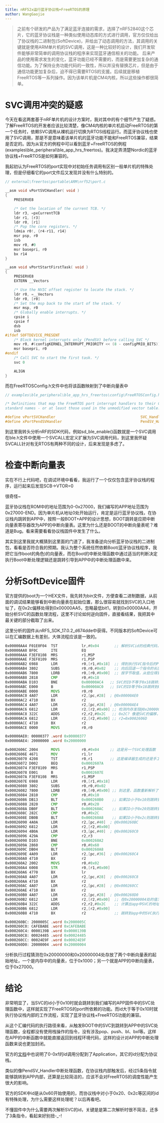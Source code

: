 ```yaml
---
title: nRF52x运行蓝牙协议栈+FreeRTOS的原理
author: WangGaojie
---
```


> 之前有个研发的产品为了满足蓝牙连接的需求，选择了nRF52840这个芯片，它的蓝牙协议栈是一种类似使用动态库的方式进行调用，官方仅仅给出了协议栈的二进制包(SoftDevice)，并给出了动态调用的方法，其调用的关键就是使用ARM单片机的SVC调用，这是一种比较好的设计，我们开发软件能够非常简单的调用协议栈的程序来实现蓝牙通信相关的功能。
后来产品的使用需求发生的变化，蓝牙功能已经不需要的，而是需要更加复杂的通信功能。为了保持业务功能代码的一致性，所以并没有替换芯片，但是由于通信功能更加复杂后，迫不得已需要RTOS的支援。后续就是移植FreeRTOS等一系列操作。因为该单片机是CM4内核，所以这些操作都很简单。

# SVC调用冲突的疑惑
今天在看这两套基于nRF单片机的设计方案时，我对其中的有个细节产生了疑惑。了解FreeRTOS的开发者应该比较清楚，像CM4内核的单片机启动FreeRTOS的第一个任务时，依赖SVC调用从裸机运行切换为RTOS线程运行。而蓝牙协议栈也使用了SVC调用，那是不是意味着该单片机的蓝牙功能不能和FreeRTOS兼容，结果是否定的。因为从官方的例程中可以看到蓝牙+FreeRTOS的例程(examples\ble_peripheral\ble_app_hrs_freertos)。我决定弄清楚Nordic的蓝牙协议栈+FreeRTOS是如何兼容的。

我起初认为FreeRTOS的port实现中对初始任务调用有区别一般单片机的特殊处理，但是仔细看它的port文件后又发现并没有什么特别的。

```c
// external\freertos\portable\ARM\nrf52\port.c

__asm void vPortSVCHandler( void )
{
    PRESERVE8

    /* Get the location of the current TCB. */
    ldr r3, =pxCurrentTCB
    ldr r1, [r3]
    ldr r0, [r1]
    /* Pop the core registers. */
    ldmia r0!, {r4-r11, r14}
    msr psp, r0
    isb
    mov r0, #0
    msr basepri, r0
    bx r14
}

__asm void vPortStartFirstTask( void )
{
    PRESERVE8
    EXTERN __Vectors

    /* Use the NVIC offset register to locate the stack. */
    ldr r0, =__Vectors
    ldr r0, [r0]
    /* Set the msp back to the start of the stack. */
    msr msp, r0
    /* Globally enable interrupts. */
    cpsie i
    cpsie f
    dsb
    isb
#ifdef SOFTDEVICE_PRESENT
    /* Block kernel interrupts only (PendSV) before calling SVC */
    mov r0, #(configKERNEL_INTERRUPT_PRIORITY << (8 - configPRIO_BITS))
    msr basepri, r0
#endif
    /* Call SVC to start the first task. */
    svc 0

    ALIGN
}
```

而在FreeRTOSConfig.h文件中也将该函数映射到了中断向量表中

```c
// examples\ble_peripheral\ble_app_hrs_freertos\config\FreeRTOSConfig.h

/* Definitions that map the FreeRTOS port interrupt handlers to their CMSIS
standard names - or at least those used in the unmodified vector table. */

#define vPortSVCHandler                                       SVC_Handler
#define xPortPendSVHandler                                    PendSV_Handler
```

到这里我转头分析nRF的SDK代码，例如sd_ble_enable()函数就是一个SVC调用在ble.h文件中使用一个SVCALL宏定义扩展为SVC调用代码，到这里我怀疑SVCALL针对有无RTOS有两种不同的设计，后来发现是多虑了。

# 检查中断向量表
实在不行上代码吧，在调试环境中看看，我运行了一个仅仅包含蓝牙协议栈的程序，运行起来后发现SCB->VTOR=0

很奇怪~

蓝牙协议栈在ROM中的地址范围为0-0x27000，我们编写的APP地址范围为0x27000-END。因为单片机从地址0处开始运行，肯定是运行蓝牙协议栈，在协议栈内跳转到APP中，按照一般BOOT+APP的设计思想，BOOT跳转是应把中断向量表寄存器改为APP的中断向量表。这里为什么还是BOOT的中断向量表呢？难道是Bug。看来需要看看协议栈固件中发生了什么。

其实到这里我就大概猜到这里面的门道了，我准备逆向分析蓝牙协议栈的二进制包，看看是否符合我的预期。我认为整个系统任然依赖Boot(蓝牙协议栈程序，我把它当作boot的角色)的向量表，而在Boot的中断处理函数中通过适当的判断决定执行Boot中断处理逻辑还是跳转引导到APP中的中断处理函数中来。

# 分析SoftDevice固件
官方提供的boot为一个HEX文件，我先转为bin文件，方便查看二进制数据，从前面的调试结果能够看到中断向量表在起始位置，那么很容易就找到SVC的入口地址了，在0x2c偏移处得到0x00000AA5，忽略最低bit1，转到0x00000AA4，开始分析SVC的函数处理流程，这里不讨论如何逆向固件，直接看结果，我把其中最关键的部分截取了出来。

这里分析的固件从nRF5_SDK_17.0.2_d674dde中获得。不同版本的SoftDevice可以在汇编数据上有差别，大体流程应该是一致的。

```asm
0x00000AA4 F01E0F04  TST           lr,#0x04       ;; 解析SVCid的经典代码，很多地方都看过
0x00000AA8 BF0C      ITE           EQ
0x00000AAA F3EF8108  MRS           r1,MSP
0x00000AAE F3EF8109  MRS           r1,PSP
0x00000AB2 6988      LDR           r0,[r1,#0x18]  ;; 得到执行SVC指令后的PC指针值. why offset = 0x18, see ARM manual
0x00000AB4 3802      SUBS          r0,r0,#0x02    ;; 向后回退一个指令的长度，即2字节，就是SVC指令的位置
0x00000AB6 7800      LDRB          r0,[r0,#0x00]  ;; 按字节取值，从低位得到SVC的id，id是作为低位包含在二进制编码中的
0x00000AB8 2818      CMP           r0,#0x18
0x00000ABA D103      BNE           0x00000AC4   ;; SVC的ID不等于0x18跳转到0x00000AC4，这就是我们需要流程，FreeRTOS的SVCid为0
0x00000ABC E000      B             0x00000AC0   ;; SVC的ID等于0x18跳转到0x00000AC4
0x00000ABE 0000      MOVS          r0,r0
0x00000AC0 4A07      LDR           r2,[pc,#28]  ; @0x00000AE0
0x00000AC2 4710      BX            r2
0x00000AC4 4A07      LDR           r2,[pc,#28]  ; @0x00000AE4
0x00000AC6 6812      LDR           r2,[r2,#0x00] ;; 检测内存发现@0x20000000的值为0x1000
0x00000AC8 322C      ADDS          r2,r2,#0x2C   ;; 0x2C? 像是SVC的偏移，推测在RAM的0x1000处有一个新的中断向量表
0x00000ACA 6812      LDR           r2,[r2,#0x00] ;; r2=0x0002606D
0x00000ACC 4710      BX            r2
0x00000ACE 0000      MOVS          r0,r0

0x00000AE0: 00000377 .word 0x00000377
0x00000AE4: 20000000 .word 0x20000000

0x0002606C 2004      MOVS          r0,#0x04     ;; 这是另一个SVC处理函数
0x0002606E 4671      MOV           r1,lr
0x00026070 4208      TST           r0,r1        ;; 这是编译器生成的还是手工编写的汇编，太冗余了...
0x00026072 D002      BEQ           0x0002607A
0x00026074 F3EF8109  MRS           r1,PSP
0x00026078 E001      B             0x0002607E
0x0002607A F3EF8108  MRS           r1,MSP
0x0002607E 6988      LDR           r0,[r1,#0x18]
0x00026080 3802      SUBS          r0,r0,#0x02
0x00026082 7800      LDRB          r0,[r0,#0x00] ;; 到这里，函数重新解析了一遍SVC的ID
0x00026084 2810      CMP           r0,#0x10
0x00026086 DB13      BLT           0x000260B0    ;; 如果ID小于0x10则跳转到 0x000260B0
0x00026088 2820      CMP           r0,#0x20
0x0002608A DB0F      BLT           0x000260AC    ;; 如果ID小于0x20则跳转到 0x000260AC
0x0002608C 282C      CMP           r0,#0x2C
0x0002608E DB0B      BLT           0x000260A8    ;; 如果ID小于0x2c则跳转到 0x000260A8
0x00026090 4A0A      LDR           r2,[pc,#40]  ; @0x000260BC
0x00026092 6812      LDR           r2,[r2,#0x00]
0x00026094 4B0A      LDR           r3,[pc,#40]  ; @0x000260C0
0x00026096 429A      CMP           r2,r3
0x00026098 D103      BNE           0x000260A2
0x0002609A 2860      CMP           r0,#0x60
0x0002609C DB04      BLT           0x000260A8
0x0002609E 4A09      LDR           r2,[pc,#36]  ; @0x000260C4
0x000260A0 4710      BX            r2
0x000260A2 2002      MOVS          r0,#0x02
0x000260A4 6008      STR           r0,[r1,#0x00]
0x000260A6 4770      BX            lr
0x000260A8 4A07      LDR           r2,[pc,#28]  ; @0x000260C8
0x000260AA 4710      BX            r2
0x000260AC 4A07      LDR           r2,[pc,#28]  ; @0x000260CC
0x000260AE 4710      BX            r2
0x000260B0 4A07      LDR           r2,[pc,#28]  ; @0x000260D0
0x000260B2 6812      LDR           r2,[r2,#0x00]  ;; 在0x20000004处的值为0x27000,它是app的起始位置
0x000260B4 322C      ADDS          r2,r2,#0x2C    ;; 计算出app中SVC的地址
0x000260B6 6812      LDR           r2,[r2,#0x00]
0x000260B8 4710      BX            r2             ;; 跳转到app中的SVC执行

0x000260BC: 2000005C .word 0x2000005C
0x000260C0: CAFEBABE .word 0xCAFEBABE
0x000260C4: 0000139B .word 0x0000139B
0x000260C8: 00024485 .word 0x00024485
0x000260CC: 00024E9F .word 0x00024E9F
0x000260D0: 20000004 .word 0x20000004
```

分析执行过程猜测在0x20000000和0x20000004处存放了两个中断向量表的起始地址，一个是内存中的向量表，位于0x1000；另一个就是APP的中断向量表，位于0x27000。

# 结论
非常明显了，当SVC的id小于0x10时就会跳转到我们编写的APP固件中的SVC处理函数中，这样就实现了FreeRTOS的port所依赖的功能。而id大于等于0x10时就执行协议栈内部的工作流程，实现了蓝牙协议栈+FreeRTOS功能的兼容。

从这个汇编代码的执行路径来看，从触发BOOT中的SVC到跳转到APP中的SVC处理函数，全程都没有使用栈操作的指令，没有涉及pop、push、bl、bxl等。这样在APP的中断函数中就能直接返回到线程环境代码，这样的设计对APP的中断处理函数来说也更加封闭。

官方的[文档](https://infocenter.nordicsemi.com/topic/sds_s132/SDS/s1xx/sd_resource_reqs/svc_number_range.html)中也说明了0-0xf的id调用分配到了Application，其它的id分配为协议栈。

类似的像PendSV_Handler中断处理函数，在协议栈内部触发后，经过5条指令就能够跳转到APP内部，还算是比较简洁的，应该不会对FreeRTOS的调度性能产生很大的影响。

官方的SDK中id是从0x60开始使用的，而协议栈中对小于0x20、0x2c等区间的id有特殊处理，为什么需要这样处理呢？以后再看吧。

不懂固件中为什么需要两次解析SVC的id，关键是是第二次解析时很不简洁，还多了3条指令，看起来好别扭-_-!
